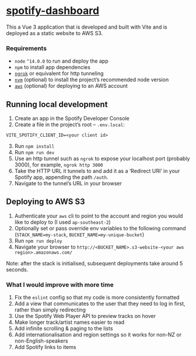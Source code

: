 # [spotify-dashboard](http://spotify-dashboard-by-kevbot-git.s3-website-ap-southeast-2.amazonaws.com/)

This a Vue 3 application that is developed and built with Vite and is deployed as a static website to AWS S3.

### Requirements

- `node` `^14.0.0` to run and deploy the app
- `npm` to install app dependencies
- [`ngrok`](https://ngrok.com/) or equivalent for http tunneling
- [`nvm`](https://github.com/nvm-sh/nvm) (optional) to install the project’s recommended node version
- [`aws`](https://docs.aws.amazon.com/cli/latest/userguide/install-cliv2.html) (optional) for deploying to an AWS account

## Running local development

1. Create an app in the Spotify Developer Console
2. Create a file in the project’s root – `.env.local`:
```
VITE_SPOTIFY_CLIENT_ID=<your client id>
```
3. Run `npm install`
4. Run `npm run dev`
5. Use an http tunnel such as `ngrok` to expose your localhost port (probably 3000), for example, `ngrok http 3000`
6. Take the HTTP URL it tunnels to and add it as a ‘Redirect URI’ in your Spotify app, appending the path `/auth`.
7. Navigate to the tunnel’s URL in your browser

## Deploying to AWS S3

1. Authenticate your `aws` cli to point to the account and region you would like to deploy to (I used `ap-southeast-2`)
2. Optionally set or pass override env variables to the following command (`STACK_NAME=my-stack`, `BUCKET_NAME=my-unique-bucket`)
3. Run `npm run deploy`
4. Navigate your browser to `http://<BUCKET_NAME>.s3-website-<your aws region>.amazonaws.com/`

Note: after the stack is initialised, subsequent deployments take around 5 seconds.

### What I would improve with more time

1. Fix the `eslint` config so that my code is more consistently formatted
2. Add a view that communicates to the user that they need to log in first, rather than simply redirecting
3. Use the Spotify Web Player API to preview tracks on hover
4. Make longer track/artist names easier to read
5. Add infinite scrolling & paging to the lists
6. Add internationalisation and region settings so it works for non-NZ or non-English-speakers
7. Add Spotify links to items
